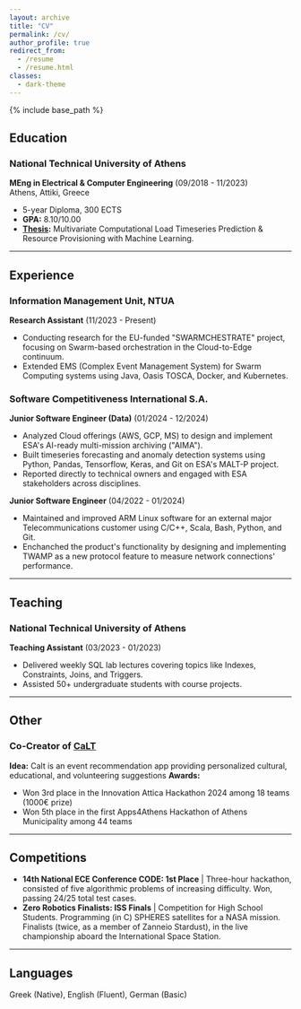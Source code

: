 ```yaml
---
layout: archive
title: "CV"
permalink: /cv/
author_profile: true
redirect_from:
  - /resume
  - /resume.html
classes:
  - dark-theme
---
```


{% include base_path %}

## Education

### National Technical University of Athens  
**MEng in Electrical & Computer Engineering** (09/2018 - 11/2023)  
Athens, Attiki, Greece  
- 5-year Diploma, 300 ECTS
- **GPA:** 8.10/10.00  
- **[Thesis](https://github.com/alextsaf/Thesis-NTUA):** Multivariate Computational Load Timeseries Prediction & Resource Provisioning with Machine Learning.  

---

## Experience

### Information Management Unit, NTUA  
**Research Assistant** (11/2023 - Present)  
- Conducting research for the EU-funded "SWARMCHESTRATE" project, focusing on Swarm-based orchestration in the Cloud-to-Edge continuum.  
- Extended EMS (Complex Event Management System) for Swarm Computing systems using Java, Oasis TOSCA, Docker, and Kubernetes.  

### Software Competitiveness International S.A.  
**Junior Software Engineer (Data)** (01/2024 - 12/2024)  
- Analyzed Cloud offerings (AWS, GCP, MS) to design and implement ESA's AI-ready multi-mission archiving ("AIMA").  
- Built timeseries forecasting and anomaly detection systems using Python, Pandas, Tensorflow, Keras, and Git on ESA's MALT-P project.
- Reported directly to technical owners and engaged with ESA stakeholders across disciplines.  

**Junior Software Engineer** (04/2022 - 01/2024)  
- Maintained and improved ARM Linux software for an external major Telecommunications customer using C/C++, Scala, Bash, Python, and Git.
- Enchanched the product's functionality by designing and implementing TWAMP as a new protocol feature to measure network connections' performance.


---

## Teaching

### National Technical University of Athens  
**Teaching Assistant** (03/2023 - 01/2023)  
- Delivered weekly SQL lab lectures covering topics like Indexes, Constraints, Joins, and Triggers.  
- Assisted 50+ undergraduate students with course projects.  

---

## Other

### Co-Creator of [CaLT](https://www.calt.gr)
**Idea:** Calt is an event recommendation app providing personalized cultural, educational, and volunteering suggestions
**Awards:** 
- Won 3rd place in the Innovation Attica Hackathon 2024 among 18 teams (1000€ prize)
- Won 5th place in the first Apps4Athens Hackathon of Athens Municipality among 44 teams  

---

## Competitions
- **14th National ECE Conference CODE: 1st Place** | Three-hour hackathon, consisted of five algorithmic problems of increasing difficulty. Won, passing 24/25 total test cases.
- **Zero Robotics Finalists: ISS Finals** | Competition for High School Students. Programming (in C) SPHERES satellites for a NASA mission. Finalists (twice, as a member of Zanneio Stardust), in the live championship aboard the International Space Station.


---

## Languages
Greek (Native), English (Fluent), German (Basic)  

<!-- 
Publications
======
  <ul>{% for post in site.publications reversed %}
    {% include archive-single-cv.html %}
  {% endfor %}</ul>
  
Talks
======
  <ul>{% for post in site.talks reversed %}
    {% include archive-single-talk-cv.html  %}
  {% endfor %}</ul>
  
Teaching
======
  <ul>{% for post in site.teaching reversed %}
    {% include archive-single-cv.html %}
  {% endfor %}</ul>
  
Service and leadership
======
* Currently signed in to 43 different slack teams -->
